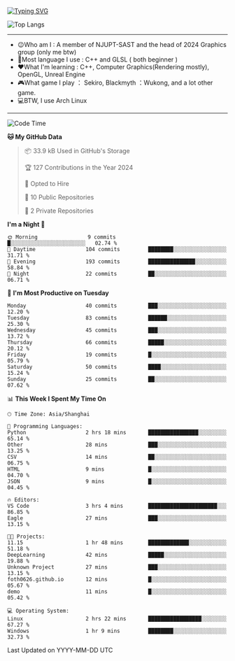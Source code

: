 <a href="https://git.io/typing-svg">
  <img src="https://readme-typing-svg.demolab.com?font=Fira+Code&pause=1000&random=false&width=435&separator=%3D&lines=std%3A%3Aprintln(%22Hello,+world!%22);" alt="Typing SVG" />
</a>

![Top Langs](https://github-readme-stats.vercel.app/api/top-langs/?username=FOTH0626&theme=transparent)

---

- 😉Who am I : A member of NJUPT-SAST and the head of 2024 Graphics group (only me btw)
- 📖Most language I use : C++ and GLSL ( both beginner )
- ❤What I'm learning : C++, Computer Graphics(Rendering mostly), OpenGL, Unreal Engine
- 🎮What game I play ： Sekiro, Blackmyth ：Wukong, and a lot other game.
- 💻BTW, I use Arch Linux
---
<!--START_SECTION:waka-->
![Code Time](http://img.shields.io/badge/Code%20Time-23%20hrs%202%20mins-blue)

**🐱 My GitHub Data** 

> 📦 33.9 kB Used in GitHub's Storage 
 > 
> 🏆 127 Contributions in the Year 2024
 > 
> 💼 Opted to Hire
 > 
> 📜 10 Public Repositories 
 > 
> 🔑 2 Private Repositories 
 > 
**I'm a Night 🦉** 

```text
🌞 Morning                9 commits           █░░░░░░░░░░░░░░░░░░░░░░░░   02.74 % 
🌆 Daytime                104 commits         ████████░░░░░░░░░░░░░░░░░   31.71 % 
🌃 Evening                193 commits         ███████████████░░░░░░░░░░   58.84 % 
🌙 Night                  22 commits          ██░░░░░░░░░░░░░░░░░░░░░░░   06.71 % 
```
📅 **I'm Most Productive on Tuesday** 

```text
Monday                   40 commits          ███░░░░░░░░░░░░░░░░░░░░░░   12.20 % 
Tuesday                  83 commits          ██████░░░░░░░░░░░░░░░░░░░   25.30 % 
Wednesday                45 commits          ███░░░░░░░░░░░░░░░░░░░░░░   13.72 % 
Thursday                 66 commits          █████░░░░░░░░░░░░░░░░░░░░   20.12 % 
Friday                   19 commits          █░░░░░░░░░░░░░░░░░░░░░░░░   05.79 % 
Saturday                 50 commits          ████░░░░░░░░░░░░░░░░░░░░░   15.24 % 
Sunday                   25 commits          ██░░░░░░░░░░░░░░░░░░░░░░░   07.62 % 
```


📊 **This Week I Spent My Time On** 

```text
🕑︎ Time Zone: Asia/Shanghai

💬 Programming Languages: 
Python                   2 hrs 18 mins       ████████████████░░░░░░░░░   65.14 % 
Other                    28 mins             ███░░░░░░░░░░░░░░░░░░░░░░   13.25 % 
CSV                      14 mins             ██░░░░░░░░░░░░░░░░░░░░░░░   06.75 % 
HTML                     9 mins              █░░░░░░░░░░░░░░░░░░░░░░░░   04.70 % 
JSON                     9 mins              █░░░░░░░░░░░░░░░░░░░░░░░░   04.45 % 

🔥 Editors: 
VS Code                  3 hrs 4 mins        ██████████████████████░░░   86.85 % 
Eagle                    27 mins             ███░░░░░░░░░░░░░░░░░░░░░░   13.15 % 

🐱‍💻 Projects: 
11.15                    1 hr 48 mins        █████████████░░░░░░░░░░░░   51.18 % 
DeepLearning             42 mins             █████░░░░░░░░░░░░░░░░░░░░   19.88 % 
Unknown Project          27 mins             ███░░░░░░░░░░░░░░░░░░░░░░   13.15 % 
foth0626.github.io       12 mins             █░░░░░░░░░░░░░░░░░░░░░░░░   05.67 % 
demo                     11 mins             █░░░░░░░░░░░░░░░░░░░░░░░░   05.42 % 

💻 Operating System: 
Linux                    2 hrs 22 mins       █████████████████░░░░░░░░   67.27 % 
Windows                  1 hr 9 mins         ████████░░░░░░░░░░░░░░░░░   32.73 % 
```


 Last Updated on YYYY-MM-DD UTC
<!--END_SECTION:waka-->
